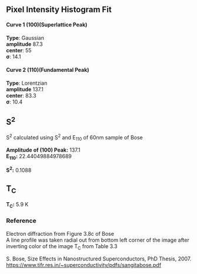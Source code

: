## Pixel Intensity Histogram Fit

#### Curve 1 (100)(Superlattice Peak)
**Type**: Gaussian\
**amplitude** 87.3\
**center**: 55\
**σ**: 14.1

#### Curve 2 (110)(Fundamental Peak)
**Type**: Lorentzian\
**amplitude** 137.1\
**center**: 83.3\
**σ**: 10.4



## S<sup>2</sup>
S<sup>2</sup> calculated using S<sup>2</sup> and E<sub>110</sub> of 60nm sample of Bose

**Amplitude of (100) Peak:** 137.1\
**E<sub>110</sub>:** 22.44049884978689

**S<sup>2</sup>:** 0.1088



## T<sub>C</sub>
**T<sub>C</sub>:**  5.9 K



### Reference
Electron diffraction from Figure 3.8c of Bose\
A line profile was taken radial out from bottom left corner of the image after inverting color of the image
T<sub>C</sub> from Table 3.3


S. Bose, Size Effects in Nanostructured Superconductors, PhD Thesis, 2007.
https://www.tifr.res.in/~superconductivity/pdfs/sangitabose.pdf